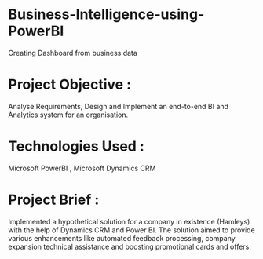 # Business-Intelligence-using-PowerBI
Creating Dashboard from business data

# Project Objective :
Analyse Requirements, Design and Implement an end-to-end BI and Analytics system for an organisation.

# Technologies Used :
Microsoft PowerBI , Microsoft Dynamics CRM

# Project Brief :
Implemented a hypothetical solution for a company in existence (Hamleys) with the help of Dynamics CRM and Power BI. The solution aimed to provide various enhancements like automated feedback processing, company expansion technical assistance and boosting promotional cards and offers.

